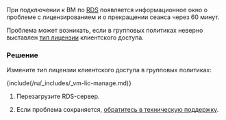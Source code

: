 При подключении к ВМ по [RDS](/ru/computing/vm-licenses/ms-lic#remote_desktop_services) появляется информационное окно о проблеме с лицензированием и о прекращении сеанса через 60 минут.

Проблема может возникать, если в групповых политиках неверно выставлен [тип лицензии](/ru/computing/vm-licenses/ms-lic#remote_desktop_services) клиентского доступа.

### Решение

Измените тип лицензии клиентского доступа в групповых политиках:

{include(/ru/_includes/_vm-lic-manage.md)}

1. Перезагрузите RDS-сервер.

1. Если проблема сохраняется, [обратитесь в техническую поддержку](/ru/contacts).